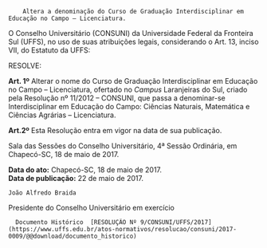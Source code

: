         Altera a denominação do Curso de Graduação Interdisciplinar em Educação no Campo – Licenciatura.  

O Conselho Universitário (CONSUNI) da Universidade Federal da Fronteira Sul (UFFS), no uso de suas atribuições legais, considerando o Art. 13, inciso VII, do Estatuto da UFFS:

  

 RESOLVE:

  

 **Art. 1º** Alterar o nome do Curso de Graduação Interdisciplinar em Educação no Campo – Licenciatura, ofertado no *Campus* Laranjeiras do Sul, criado pela Resolução nº 11/2012 – CONSUNI, que passa a denominar-se Interdisciplinar em Educação do Campo: Ciências Naturais, Matemática e Ciências Agrárias – Licenciatura.

  

 **Art.2º** Esta Resolução entra em vigor na data de sua publicação.

  

 Sala das Sessões do Conselho Universitário, 4ª Sessão Ordinária, em Chapecó-SC, 18 de maio de 2017.

   **Data do ato:** Chapecó-SC, 18 de maio de 2017.   
 **Data de publicação:**  22 de maio de 2017. 

    João Alfredo Braida   
 Presidente do Conselho Universitário em exercício 

      Documento Histórico  [RESOLUÇÃO Nº 9/CONSUNI/UFFS/2017](https://www.uffs.edu.br/atos-normativos/resolucao/consuni/2017-0009/@@download/documento_historico)     
      